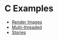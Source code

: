# C Examples

* [Render Images](example.md)
* [Multi-threaded](multi-threaded.md)
* [Stories](storytest.md)
